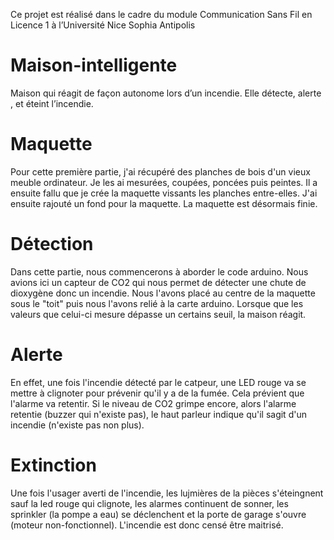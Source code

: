 Ce projet est réalisé dans le cadre du module Communication Sans Fil en Licence 1 à l’Université
Nice Sophia Antipolis
# Maison-intelligente
Maison qui réagit de façon autonome lors d’un incendie. Elle détecte, alerte , et éteint l’incendie.
# Maquette
Pour cette première partie, j'ai récupéré des planches de bois d'un vieux meuble ordinateur.
Je les ai mesurées, coupées, poncées puis peintes.
Il a ensuite fallu que je crée la maquette vissants les planches entre-elles.
J'ai ensuite rajouté un fond pour la maquette.
La maquette est désormais finie.
# Détection
Dans cette partie, nous commencerons à aborder le code arduino.
Nous avions ici un capteur de CO2 qui nous permet de détecter une chute de dioxygène donc un incendie.
Nous l'avons placé au centre de la maquette sous le "toit" puis nous l'avons relié à la carte arduino.
Lorsque que les valeurs que celui-ci mesure dépasse un certains seuil, la maison réagit.
# Alerte
En effet, une fois l'incendie détecté par le catpeur, une LED rouge va se mettre à clignoter pour prévenir qu'il y a de la fumée.
Cela prévient que l'alarme va retentir.
Si le niveau de CO2 grimpe encore, alors l'alarme retentie (buzzer qui n'existe pas), le haut parleur indique 
qu'il sagit d'un incendie (n'existe pas non plus).
# Extinction
Une fois l'usager averti de l'incendie, les lujmières de la pièces s'éteingnent sauf la led rouge qui clignote, les alarmes continuent de sonner, les sprinkler (la pompe a eau) se déclenchent et la porte de garage s'ouvre (moteur non-fonctionnel).
L'incendie est donc censé être maitrisé.


